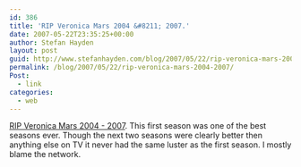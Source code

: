 ```yaml
---
id: 386
title: 'RIP Veronica Mars 2004 &#8211; 2007.'
date: 2007-05-22T23:35:25+00:00
author: Stefan Hayden
layout: post
guid: http://www.stefanhayden.com/blog/2007/05/22/rip-veronica-mars-2004-2007/
permalink: /blog/2007/05/22/rip-veronica-mars-2004-2007/
Post:
  - link
categories:
  - web
---
```

<p><a href="http://en.wikipedia.org/wiki/Veronica_Mars">RIP Veronica Mars 2004 - 2007</a>. This first season was one of the best seasons ever. Though the next two seasons were clearly better then anything else on TV it never had the same luster as the first season. I mostly blame the network.
</p>
